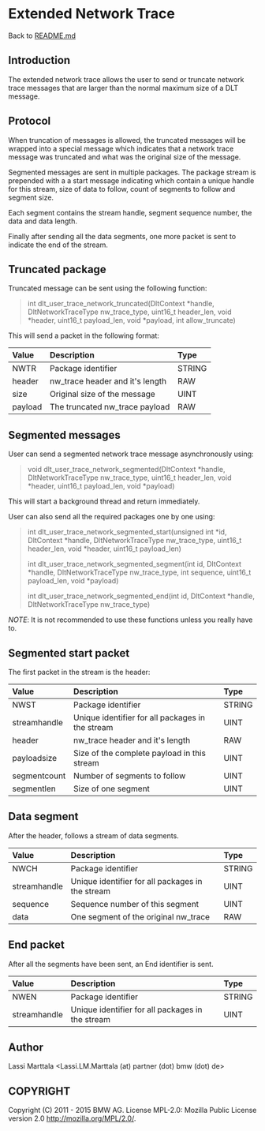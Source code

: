 # Extended Network Trace

Back to [README.md](../README.md)

## Introduction

The extended network trace allows the user to send or truncate network trace messages that are larger than the normal maximum size of a DLT message.

## Protocol

When truncation of messages is allowed, the truncated messages will be wrapped into a special message which indicates that a network trace message was truncated and what was the original size of the message.

Segmented messages are sent in multiple packages. The package stream is prepended with a a start message indicating which contain a unique handle for this stream, size of data to follow, count of segments to follow and segment size.

Each segment contains the stream handle, segment sequence number, the data and data length.

Finally after sending all the data segments, one more packet is sent to indicate the end of the stream.

## Truncated package

Truncated message can be sent using the following function:

> int dlt_user_trace_network_truncated(DltContext *handle,  DltNetworkTraceType nw_trace_type, uint16_t header_len, void *header, uint16_t payload_len, void *payload, int allow_truncate)

This will send a packet in the following format:

Value | Description | Type
:--- | :--- | :---
NWTR | Package identifier | STRING
header | nw_trace header and it's length | RAW
size | Original size of the message | UINT
payload | The truncated nw_trace payload | RAW

## Segmented messages

User can send a segmented network trace message asynchronously using:

> void dlt_user_trace_network_segmented(DltContext *handle, DltNetworkTraceType nw_trace_type, uint16_t header_len, void *header, uint16_t payload_len, void *payload)

This will start a background thread and return immediately.

User can also send all the required packages one by one using:

> int dlt_user_trace_network_segmented_start(unsigned int *id, DltContext *handle, DltNetworkTraceType nw_trace_type, uint16_t header_len, void *header, uint16_t payload_len)
>
> int dlt_user_trace_network_segmented_segment(int id, DltContext *handle, DltNetworkTraceType nw_trace_type, int sequence, uint16_t payload_len, void *payload)
>
> int dlt_user_trace_network_segmented_end(int id, DltContext *handle, DltNetworkTraceType nw_trace_type)

*NOTE*: It is not recommended to use these functions unless you really have to.

## Segmented start packet

The first packet in the stream is the header:

Value | Description | Type
:--- | :--- | :---
NWST | Package identifier | STRING
streamhandle | Unique identifier for all packages in the stream | UINT
header | nw_trace header and it's length | RAW
payloadsize | Size of the complete payload in this stream | UINT
segmentcount | Number of segments to follow | UINT
segmentlen | Size of one segment | UINT

## Data segment

After the header, follows a stream of data segments.

Value | Description | Type
:--- | :--- | :---
NWCH | Package identifier | STRING
streamhandle | Unique identifier for all packages in the stream | UINT
sequence | Sequence number of this segment | UINT
data | One segment of the original nw_trace | RAW

## End packet

After all the segments have been sent, an End identifier is sent.

Value | Description | Type
:--- | :--- | :---
NWEN | Package identifier | STRING
streamhandle | Unique identifier for all packages in the stream | UINT

## Author

Lassi Marttala <Lassi.LM.Marttala (at) partner (dot) bmw (dot) de>

## COPYRIGHT

Copyright (C) 2011 - 2015 BMW AG. License MPL-2.0: Mozilla Public License version 2.0 <http://mozilla.org/MPL/2.0/>.